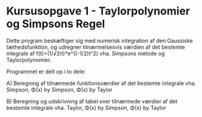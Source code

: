 # Kursusopgave 1 - Taylorpolynomier og Simpsons Regel

Dette program beskæftiger sig med numerisk integration af den Gaussiske tæthedsfunktion, og udregner tilnærmelsesvis
værdien af det bestemte integrale af f(t)=(1/√2π)*e^((-1/2)t^2) vha. Simpsons metode og Taylorpolynomier.

Programmet er delt op i to dele:

A)   Beregning af tilnærmede funktionsværdier af det bestemte integrale vha. Simpson, Φ(x) by Simpson, Φ(x) by Taylor

B)   Beregning og udskrivning af tabel over tilnærmede værdier af det bestemte integrale vha. Taylor, Φ(x) by Simpson, Φ(x) by Taylor
